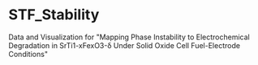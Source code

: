 # STF_Stability
Data and Visualization for "Mapping Phase Instability to Electrochemical Degradation in SrTi1-xFexO3-δ Under Solid Oxide Cell Fuel-Electrode Conditions"
